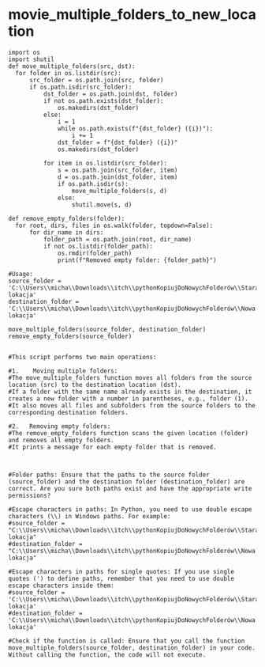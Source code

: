 # movie_multiple_folders_to_new_location

  
    import os
    import shutil
    def move_multiple_folders(src, dst):
      for folder in os.listdir(src):
          src_folder = os.path.join(src, folder)
          if os.path.isdir(src_folder):
              dst_folder = os.path.join(dst, folder)
              if not os.path.exists(dst_folder):
                  os.makedirs(dst_folder)
              else:
                  i = 1
                  while os.path.exists(f"{dst_folder} ({i})"):
                      i += 1
                  dst_folder = f"{dst_folder} ({i})"
                  os.makedirs(dst_folder)
    
              for item in os.listdir(src_folder):
                  s = os.path.join(src_folder, item)
                  d = os.path.join(dst_folder, item)
                  if os.path.isdir(s):
                      move_multiple_folders(s, d)
                  else:
                      shutil.move(s, d)
    
    def remove_empty_folders(folder):
      for root, dirs, files in os.walk(folder, topdown=False):
          for dir_name in dirs:
              folder_path = os.path.join(root, dir_name)
              if not os.listdir(folder_path):
                  os.rmdir(folder_path)
                  print(f"Removed empty folder: {folder_path}")
    
    #Usage:
    source_folder = 'C:\\Users\\micha\\Downloads\\itch\\pythonKopiujDoNowychFolderów\\Stara lokacja'
    destination_folder = 'C:\\Users\\micha\\Downloads\\itch\\pythonKopiujDoNowychFolderów\\Nowa lokacja'
    
    move_multiple_folders(source_folder, destination_folder)
    remove_empty_folders(source_folder)
    
    
    #This script performs two main operations:
    
    #1.    Moving multiple folders:
    #The move_multiple_folders function moves all folders from the source location (src) to the destination location (dst).
    #If a folder with the same name already exists in the destination, it creates a new folder with a number in parentheses, e.g., folder (1).
    #It also moves all files and subfolders from the source folders to the corresponding destination folders.
    
    #2.   Removing empty folders:
    #The remove_empty_folders function scans the given location (folder) and removes all empty folders.
    #It prints a message for each empty folder that is removed.
            
            
    
    #Folder paths: Ensure that the paths to the source folder (source_folder) and the destination folder (destination_folder) are correct. Are you sure both paths exist and have the appropriate write permissions?
    
    #Escape characters in paths: In Python, you need to use double escape characters (\\) in Windows paths. For example:
    #source_folder = "C:\\Users\\micha\\Downloads\\itch\\pythonKopiujDoNowychFolderów\\Stara lokacja"
    #destination_folder = "C:\\Users\\micha\\Downloads\\itch\\pythonKopiujDoNowychFolderów\\Nowa lokacja"
    
    #Escape characters in paths for single quotes: If you use single quotes (') to define paths, remember that you need to use double escape characters inside them:
    #source_folder = 'C:\\Users\\micha\\Downloads\\itch\\pythonKopiujDoNowychFolderów\\Stara lokacja'
    #destination_folder = 'C:\\Users\\micha\\Downloads\\itch\\pythonKopiujDoNowychFolderów\\Nowa lokacja'
    
    #Check if the function is called: Ensure that you call the function move_multiple_folders(source_folder, destination_folder) in your code. Without calling the function, the code will not execute.
    
    
